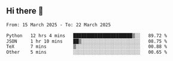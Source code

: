 ## Hi there 👋

<!--
**Bojupi/Bojupi** is a ✨ _special_ ✨ repository because its `README.md` (this file) appears on your GitHub profile.

Here are some ideas to get you started:

- 🔭 I’m currently working on ...
- 🌱 I’m currently learning ...
- 👯 I’m looking to collaborate on ...
- 🤔 I’m looking for help with ...
- 💬 Ask me about ...
- 📫 How to reach me: ...
- 😄 Pronouns: ...
- ⚡ Fun fact: ...
-->

<!--START_SECTION:waka-->

```txt
From: 15 March 2025 - To: 22 March 2025

Python   12 hrs 4 mins   ██████████████████████▒░░   89.72 %
JSON     1 hr 10 mins    ██▒░░░░░░░░░░░░░░░░░░░░░░   08.75 %
TeX      7 mins          ▒░░░░░░░░░░░░░░░░░░░░░░░░   00.88 %
Other    5 mins          ░░░░░░░░░░░░░░░░░░░░░░░░░   00.65 %
```

<!--END_SECTION:waka-->
